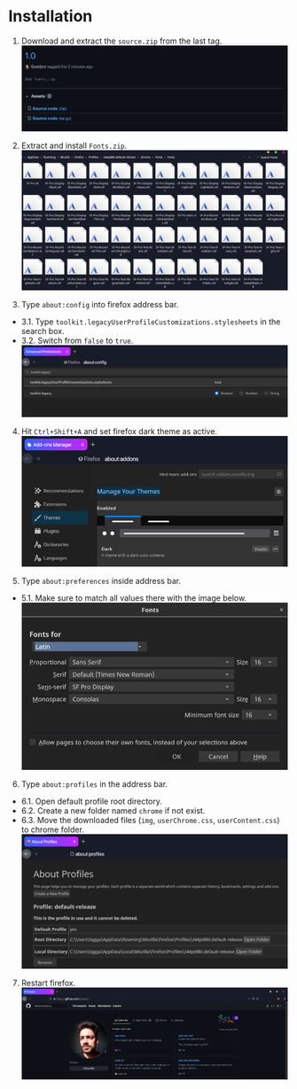 # Installation

1. Download and extract the ``source.zip`` from the last tag.
![Download](./img/readme/download.png "Download")

2. Extract and install ``Fonts.zip``.
![Fonts](./img/readme/fontsZip.png "Fonts")

3. Type ``about:config`` into firefox address bar.
  - 3.1. Type ``toolkit.legacyUserProfileCustomizations.stylesheets`` in the search box.
  - 3.2. Switch from ``false`` to ``true``.
![About Config](./img/readme/aboutConfig.png "About Config")

4. Hit ``Ctrl+Shift+A`` and set firefox dark theme as active.
![Dark Theme](./img/readme/darkTheme.png "Dark Theme")

5. Type ``about:preferences`` inside address bar.
  - 5.1. Make sure to match all values there with the image below.
![About Preferences](./img/readme/fonts.png "About Preferences")

6. Type ``about:profiles`` in the address bar.
  - 6.1. Open default profile root directory.
  - 6.2. Create a new folder named ``chrome`` if not exist.
  - 6.3. Move the downloaded files (``img``, ``userChrome.css``, ``userContent.css``) to chrome folder.
![About Profiles](./img/readme/aboutProfiles.png "About Profiles")

7. Restart firefox.
![Theme](./img/readme/theme.png "Theme")